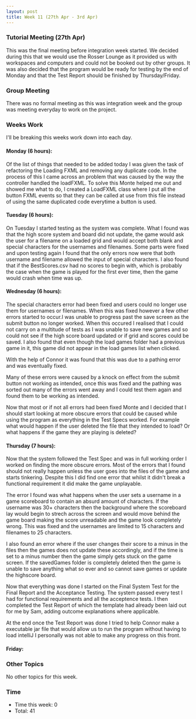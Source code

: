 ```yaml
---
layout: post
title: Week 11 (27th Apr - 3rd Apr)
---
```


### Tutorial Meeting (27th Apr)
This was the final meeting before integration week started. We decided during this that we would use the Rosser Lounge as it provided us with workspaces and computers and could not be booked out by other groups. It was also decided that the program would be ready for testing by the end of Monday and that the Test Report should be finished by Thursday/Friday.

### Group Meeting
There was no formal meeting as this was integration week and the group was meeting everyday to work on the project.

### Weeks Work
I'll be breaking this weeks work down into each day.

#### Monday (6 hours):
Of the list of things that needed to be added today I was given the task of refactoring the Loading FXML and removing any duplicate code. In the process of this I came across an problem that was caused by the way the controller handled the loadFXML. To solve this Monte helped me out and showed me what to do, I created a LoadFXML class where I put all the button FXML events so that they can be called at use from this file instead of using the same duplicated code everytime a button is used.

#### Tuesday (6 hours):
On Tuesday I started testing as the system was complete. What I found was that the high score system and board did not update, the game would ask the user for a filename on a loaded grid and would accept both blank and special characters for the usernames and filenames.
Some parts were fixed and upon testing again I found that the only errors now were that both username and filename allowed the input of special characters.
I also found that if the BestScores.csv had no scores to begin with, which is probably the case when the game is played for the first ever time, then the game would crash when time was up.

#### Wednesday (6 hours):
The special characters error had been fixed and users could no longer use them for usernames or filenames.
When this was fixed however a few other errors started to occur.I was unable to progress past the save screen as the submit button no longer worked. When this occured I realised that I could not carry on a multitude of tests as I was unable to save new games and so could not see if the high score board updated or if grid and scores could be saved.
I also found that even though the load games folder had a previous game in it, this game did not appear in the load games list when clicked.

With the help of Connor it was found that this was due to a pathing error and was eventually fixed.

Many of these errors were caused by a knock on effect from the submit button not working as intended, once this was fixed and the pathing was sorted out many of the errors went away and I could test them again and found them to be working as intended.

Now that most or if not all errors had been fixed Monte and I decided that I should start looking at more obscure errors that could be caused while using the program as everything in the Test Specs worked. For example what would happen if the user deleted the file that they intended to load? Or what happens if the game they are playing is deleted?

#### Thursday (7 hours):
Now that the system followed the Test Spec and was in full working order I worked on finding the more obscure errors.
Most of the errors that I found should not really happen unless the user goes into the files of the game and starts tinkering. Despite this I did find one error that whilst it didn't break a functional requirement it did make the game unplayable.

The error I found was what happens when the user sets a username in a game scoreboard to contain an absurd amount of characters. If the username was 30+ characters then the background where the scoreboard lay would begin to strech across the screen and would move behind the game board making the score unreadable and the game look completely wrong.
This was fixed and the usernames are limited to 15 characters and filenames to 25 characters.

I also found an error where if the user changes their score to a minus in the files then the games does not update these accordingly, and if the time is set to a minus number then the game simply gets stuck on the game screen.
If the savedGames folder is completely deleted then the game is unable to save anything what so ever and so cannot save games or update the highscore board.

Now that everything was done I started on the Final System Test for the Final Report and the Acceptance Testing. The system passed every test I had for functional requirements and all the acceptence tests. I then completed the Test Report of which the template had already been laid out for me by Sam, adding outcome explanations where applicable.

At the end once the Test Report was done I tried to help Connor make a executable jar file that would allow us to run the program without having to load intelliJ I personally was not able to make any progress on this front.

#### Friday:

### Other Topics
No other topics for this week.

### Time
* Time this week: 0
* Total: 41
